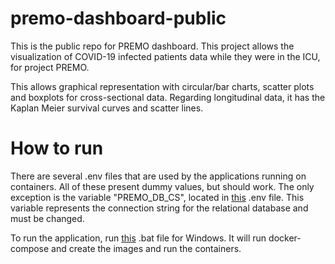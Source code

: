# premo-dashboard-public

This is the public repo for PREMO dashboard.
This project allows the visualization of COVID-19 infected patients data while they were in the ICU, for project PREMO.

This allows graphical representation with circular/bar charts, scatter plots and boxplots for cross-sectional data. Regarding longitudinal data, it has the Kaplan Meier survival curves and scatter lines.


# How to run
 There are several .env files that are used by the applications running on containers. All of these present dummy values, but should work. The only exception is the variable "PREMO_DB_CS", located in [this](/Logic/Api/.env) .env file. This variable represents the connection string for the relational database and must be changed. 

To run the application, run [this](/docker/docker-up.bat) .bat file for Windows. It will run docker-compose and create the images and run the containers.
